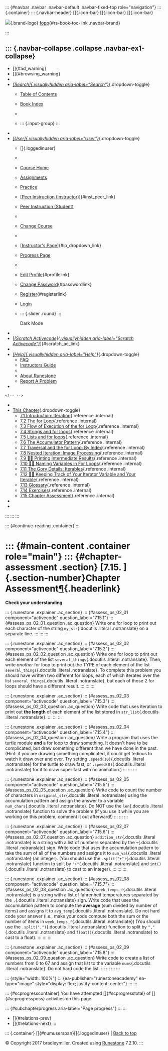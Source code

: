 ::: {#navbar .navbar .navbar-default .navbar-fixed-top role="navigation"}
::: {.container}
::: {.navbar-header}
[]{.icon-bar} []{.icon-bar} []{.icon-bar}

<div>

[![](../_static/img/RAIcon.png)](/runestone/default/user/login){.brand-logo}
[fopp](../index.html){#rs-book-toc-link .navbar-brand}

</div>
:::

::: {.navbar-collapse .collapse .navbar-ex1-collapse}
-   
-   []{#ad_warning}
-   []{#browsing_warning}
-   
-   [*[Search]{.visuallyhidden
    aria-label="Search"}*](#){.dropdown-toggle}
    -   [Table of Contents](../index.html)

    -   [Book Index](../genindex.html)

    -   

    -   ::: {.input-group}
        :::
-   
-   [*[User]{.visuallyhidden aria-label="User"}*](#){.dropdown-toggle}
    -   []{.loggedinuser}

    -   

    -   [Course Home](/ns/course/index)

    -   [Assignments](/assignment/student/chooseAssignment)

    -   [Practice](/runestone/assignments/practice)

    -   [[Peer Instruction
        (Instructor)](/runestone/peer/instructor.html)]{#inst_peer_link}

    -   [Peer Instruction (Student)](/runestone/peer/student.html)

    -   

    -   [Change Course](/runestone/default/courses)

    -   

    -   [[Instructor\'s
        Page](/runestone/admin/index)]{#ip_dropdown_link}

    -   [Progress Page](/runestone/dashboard/studentreport)

    -   

    -   [Edit Profile](/runestone/default/user/profile){#profilelink}

    -   [Change
        Password](/runestone/default/user/change_password){#passwordlink}

    -   [Register](/runestone/default/user/register){#registerlink}

    -   [Login](#)

    -   ::: {.slider .round}
        :::

        Dark Mode
-   
-   [[*[Scratch Activecode]{.visuallyhidden
    aria-label="Scratch Activecode"}*](javascript:runestoneComponents.popupScratchAC())]{#scratch_ac_link}
-   
-   [*[Help]{.visuallyhidden aria-label="Help"}*](#){.dropdown-toggle}
    -   [FAQ](http://runestoneinteractive.org/pages/faq.html)
    -   [Instructors Guide](https://guide.runestone.academy)
    -   
    -   [About Runestone](http://runestoneinteractive.org)
    -   [Report A
        Problem](/runestone/default/reportabug?course=fopp&page=week2a2)
-   

```{=html}
<!-- -->
```
-   
-   [This Chapter](../index.html){.dropdown-toggle}
    -   [7.1 Introduction: Iteration](intro-Iteration.html){.reference
        .internal}
    -   [7.2 The for Loop](TheforLoop.html){.reference .internal}
    -   [7.3 Flow of Execution of the for
        Loop](FlowofExecutionoftheforLoop.html){.reference .internal}
    -   [7.4 Strings and for loops](Stringsandforloops.html){.reference
        .internal}
    -   [7.5 Lists and for loops](Listsandforloops.html){.reference
        .internal}
    -   [7.6 The Accumulator
        Pattern](TheAccumulatorPattern.html){.reference .internal}
    -   [7.7 Traversal and the for Loop: By
        Index](TraversalandtheforLoopByIndex.html){.reference .internal}
    -   [7.8 Nested Iteration: Image
        Processing](NestedIterationImageProcessing.html){.reference
        .internal}
    -   [7.9 👩‍💻 Printing Intermediate
        Results](WPPrintingIntermediateResults.html){.reference
        .internal}
    -   [7.10 👩‍💻 Naming Variables in For
        Loops](WPNamingVariablesinForLoops.html){.reference .internal}
    -   [7.11 The Gory Details:
        Iterables](GeneralizedSequences.html){.reference .internal}
    -   [7.12 👩‍💻 Keeping Track of Your Iterator Variable and Your
        Iterable](WPKeepingTrackofYourIteratorVariableYourIterable.html){.reference
        .internal}
    -   [7.13 Glossary](Glossary.html){.reference .internal}
    -   [7.14 Exercises](Exercises.html){.reference .internal}
    -   [7.15 Chapter Assessment](week2a2.html){.reference .internal}
-   
-   
:::
:::
:::

::: {#continue-reading .container}
:::

::: {#main-content .container role="main"}
::: {#chapter-assessment .section}
[7.15. ]{.section-number}Chapter Assessment[¶](#chapter-assessment "Permalink to this heading"){.headerlink}
============================================================================================================

**Check your understanding**

::: {.runestone .explainer .ac_section}
::: {#assess_ps_02_01 component="activecode" question_label="7.15.1"}
::: {#assess_ps_02_01_question .ac_question}
Write one for loop to print out each character of the string
`my_str`{.docutils .literal .notranslate} on a separate line.
:::
:::
:::

::: {.runestone .explainer .ac_section}
::: {#assess_ps_02_02 component="activecode" question_label="7.15.2"}
::: {#assess_ps_02_02_question .ac_question}
Write one for loop to print out each element of the list
`several_things`{.docutils .literal .notranslate}. Then, write *another*
for loop to print out the TYPE of each element of the list
`several_things`{.docutils .literal .notranslate}. To complete this
problem you should have written two different for loops, each of which
iterates over the list `several_things`{.docutils .literal
.notranslate}, but each of those 2 for loops should have a different
result.
:::
:::
:::

::: {.runestone .explainer .ac_section}
::: {#assess_ps_02_03 component="activecode" question_label="7.15.3"}
::: {#assess_ps_02_03_question .ac_question}
Write code that uses iteration to print out **the length** of each
element of the list stored in `str_list`{.docutils .literal
.notranslate}.
:::
:::
:::

::: {.runestone .explainer .ac_section}
::: {#assess_ps_02_04 component="activecode" question_label="7.15.4"}
::: {#assess_ps_02_04_question .ac_question}
Write a program that uses the turtle module **and** a for loop to draw
something. It doesn't have to be complicated, but draw something
different than we have done in the past. (Hint: if you are drawing
something complicated, it could get tedious to watch it draw over and
over. Try setting `.speed(10)`{.docutils .literal .notranslate} for the
turtle to draw fast, or `.speed(0)`{.docutils .literal .notranslate} for
it to draw super fast with no animation.)
:::
:::
:::

::: {.runestone .explainer .ac_section}
::: {#assess_ps_02_05 component="activecode" question_label="7.15.5"}
::: {#assess_ps_02_05_question .ac_question}
Write code to count the number of characters in `original_str`{.docutils
.literal .notranslate} using the accumulation pattern and assign the
answer to a variable `num_chars`{.docutils .literal .notranslate}. Do
NOT use the `len`{.docutils .literal .notranslate} function to solve the
problem (if you use it while you are working on this problem, comment it
out afterward!)
:::
:::
:::

::: {.runestone .explainer .ac_section}
::: {#assess_ps_02_07 component="activecode" question_label="7.15.6"}
::: {#assess_ps_02_07_question .ac_question}
`addition_str`{.docutils .literal .notranslate} is a string with a list
of numbers separated by the `+`{.docutils .literal .notranslate} sign.
Write code that uses the accumulation pattern to take the sum of all of
the numbers and assigns it to `sum_val`{.docutils .literal .notranslate}
(an integer). (You should use the `.split("+")`{.docutils .literal
.notranslate} function to split by `"+"`{.docutils .literal
.notranslate} and `int()`{.docutils .literal .notranslate} to cast to an
integer).
:::
:::
:::

::: {.runestone .explainer .ac_section}
::: {#assess_ps_02_08 component="activecode" question_label="7.15.7"}
::: {#assess_ps_02_08_question .ac_question}
`week_temps_f`{.docutils .literal .notranslate} is a string with a list
of fahrenheit temperatures separated by the `,`{.docutils .literal
.notranslate} sign. Write code that uses the accumulation pattern to
compute the **average** (sum divided by number of items) and assigns it
to `avg_temp`{.docutils .literal .notranslate}. Do not hard code your
answer (i.e., make your code compute both the sum or the number of items
in `week_temps_f`{.docutils .literal .notranslate}) (You should use the
`.split(",")`{.docutils .literal .notranslate} function to split by
`","`{.docutils .literal .notranslate} and `float()`{.docutils .literal
.notranslate} to cast to a float).
:::
:::
:::

::: {.runestone .explainer .ac_section}
::: {#assess_ps_02_09 component="activecode" question_label="7.15.8"}
::: {#assess_ps_02_09_question .ac_question}
Write code to create a list of numbers from 0 to 67 and assign that list
to the variable `nums`{.docutils .literal .notranslate}. Do not hard
code the list.
:::
:::
:::
:::

::: {style="width: 100%"}
::: {ea-publisher="runestoneacademy" ea-type="image" style="display: flex; justify-content: center"}
:::
:::

::: {#scprogresscontainer}
You have attempted []{#scprogresstotal} of []{#scprogressposs}
activities on this page

::: {#subchapterprogress aria-label="Page progress"}
:::
:::

-   [[](Exercises.html)]{#relations-prev}
-   [[](../Conditionals/toctree.html)]{#relations-next}
:::

::: {.container}
[]{#numuserspan}[]{.loggedinuser} \| [Back to top](#)

© Copyright 2017 bradleymiller. Created using
[Runestone](http://runestoneinteractive.org/) 7.2.10.
:::
